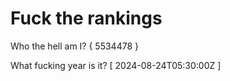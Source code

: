 # Fuck the rankings

Who the hell am I?
{ 5534478 }

What fucking year is it?
[ 2024-08-24T05:30:00Z ]
